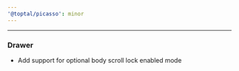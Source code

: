 ```yaml
---
'@toptal/picasso': minor
---
```


---

### Drawer

- Add support for optional body scroll lock enabled mode
